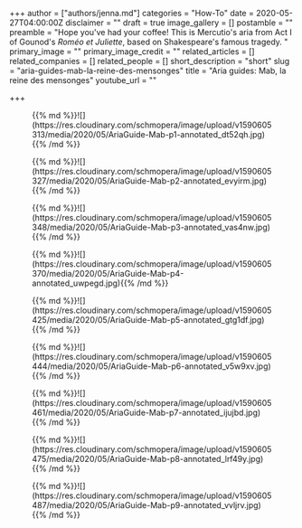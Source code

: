 +++
author = ["authors/jenna.md"]
categories = "How-To"
date = 2020-05-27T04:00:00Z
disclaimer = ""
draft = true
image_gallery = []
postamble = ""
preamble = "Hope you've had your coffee! This is Mercutio's aria from Act I of Gounod's _Roméo et Juliette_, based on Shakespeare's famous tragedy. "
primary_image = ""
primary_image_credit = ""
related_articles = []
related_companies = []
related_people = []
short_description = "short"
slug = "aria-guides-mab-la-reine-des-mensonges"
title = "Aria guides: Mab, la reine des mensonges"
youtube_url = ""

+++
<figure data-type="image">{{% md %}}![](https://res.cloudinary.com/schmopera/image/upload/v1590605313/media/2020/05/AriaGuide-Mab-p1-annotated_dt52qh.jpg){{% /md %}}

</figure>

<figure data-type="image">{{% md %}}![](https://res.cloudinary.com/schmopera/image/upload/v1590605327/media/2020/05/AriaGuide-Mab-p2-annotated_evyirm.jpg){{% /md %}}

</figure>

<figure data-type="image">{{% md %}}![](https://res.cloudinary.com/schmopera/image/upload/v1590605348/media/2020/05/AriaGuide-Mab-p3-annotated_vas4nw.jpg){{% /md %}}

</figure>

<figure data-type="image">{{% md %}}![](https://res.cloudinary.com/schmopera/image/upload/v1590605370/media/2020/05/AriaGuide-Mab-p4-annotated_uwpegd.jpg){{% /md %}}

</figure>

<figure data-type="image">{{% md %}}![](https://res.cloudinary.com/schmopera/image/upload/v1590605425/media/2020/05/AriaGuide-Mab-p5-annotated_gtg1df.jpg){{% /md %}}

</figure>

<figure data-type="image">{{% md %}}![](https://res.cloudinary.com/schmopera/image/upload/v1590605444/media/2020/05/AriaGuide-Mab-p6-annotated_v5w9xv.jpg){{% /md %}}

</figure>

<figure data-type="image">{{% md %}}![](https://res.cloudinary.com/schmopera/image/upload/v1590605461/media/2020/05/AriaGuide-Mab-p7-annotated_ijujbd.jpg){{% /md %}}

</figure>

<figure data-type="image">{{% md %}}![](https://res.cloudinary.com/schmopera/image/upload/v1590605475/media/2020/05/AriaGuide-Mab-p8-annotated_lrf49y.jpg){{% /md %}}

</figure>

<figure data-type="image">{{% md %}}![](https://res.cloudinary.com/schmopera/image/upload/v1590605487/media/2020/05/AriaGuide-Mab-p9-annotated_vvljrv.jpg){{% /md %}}

</figure>